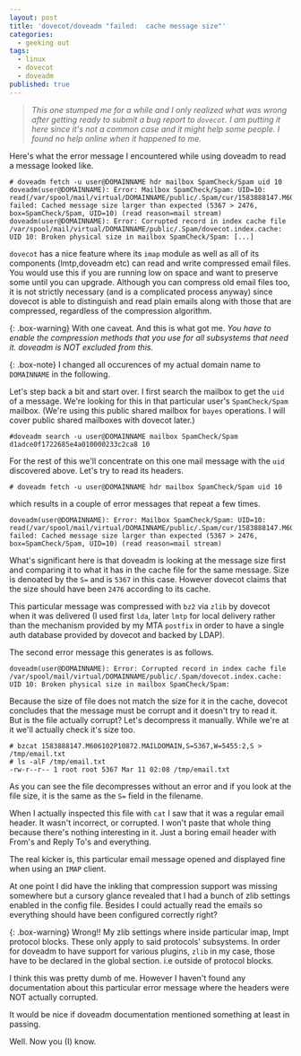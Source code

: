 ```yaml
---
layout: post
title: 'dovecot/doveadm "failed:  cache message size"'
categories:
  - geeking out
tags:
  - linux
  - dovecot
  - doveadm
published: true
---
```


>*This one stumped me for a while and I only realized what was wrong after getting ready to submit a bug report to `dovecot`. I am putting it here since it's not a common case and it might help some people. I found no help online when it happened to me.*

Here's what the error message I encountered while using doveadm to read a message looked like.

```
# doveadm fetch -u user@DOMAINNAME hdr mailbox SpamCheck/Spam uid 10
doveadm(user@DOMAINNAME): Error: Mailbox SpamCheck/Spam: UID=10: read(/var/spool/mail/virtual/DOMAINNAME/public/.Spam/cur/1583888147.M606102P10872.MAILDOMAIN,S=5367,W=5455:2,S) failed: Cached message size larger than expected (5367 > 2476, box=SpamCheck/Spam, UID=10) (read reason=mail stream)
doveadm(user@DOMAINNAME): Error: Corrupted record in index cache file /var/spool/mail/virtual/DOMAINNAME/public/.Spam/dovecot.index.cache: UID 10: Broken physical size in mailbox SpamCheck/Spam: [...]
```

`dovecot` has a nice feature where its `imap` module as well as all of its components (lmtp,doveadm etc) can read and write compressed email files. You would use this if you are running low on space and want to preserve some until you can upgrade.
Although you can compress old email files too, it is not strictly necessary (and is a complicated process anyway) since dovecot is able to distinguish and read plain emails along with those that are compressed, regardless of the compression algorithm.

{: .box-warning}
With one caveat. And this is what got me. *You have to enable the compression methods that you use for all subsystems that need it. doveadm is NOT excluded from this.*

{: .box-note}
I changed all occurences of my actual domain name to `DOMAINNAME` in the following.

Let's step back a bit and start over. I first search the mailbox to get the `uid` of a message. We're looking for this in that particular user's `SpamCheck/Spam` mailbox. (We're using this public shared mailbox for `bayes` operations. I will cover public shared mailboxes with dovecot later.)

```
#doveadm search -u user@DOMAINNAME mailbox SpamCheck/Spam
d1adce0f1722685e4a010000233c2ca8 10
```

For the rest of this we'll concentrate on this one mail message with the `uid` discovered above.
Let's try to read its headers.

```
# doveadm fetch -u user@DOMAINNAME hdr mailbox SpamCheck/Spam uid 10
```
which results in a couple of error messages that repeat a few times.


```
doveadm(user@DOMAINNAME): Error: Mailbox SpamCheck/Spam: UID=10: read(/var/spool/mail/virtual/DOMAINNAME/public/.Spam/cur/1583888147.M606102P10872.MAILDOMAIN,S=5367,W=5455:2,S) failed: Cached message size larger than expected (5367 > 2476, box=SpamCheck/Spam, UID=10) (read reason=mail stream)
```

What's significant here is that doveadm is looking at the message size first and comparing it to what it has in the cache file for the same message. Size is denoated by the `S=` and is `5367` in this case. However dovecot claims that the size should have been `2476` according to its cache.

This particular message was compressed with `bz2` via `zlib` by dovecot when it was delivered (I used first `lda`, later `lmtp` for local delivery rather than the mechanism provided by my MTA `postfix` in order to have a single auth database provided by dovecot and backed by LDAP).

The second error message this generates is as follows.
```
doveadm(user@DOMAINNAME): Error: Corrupted record in index cache file /var/spool/mail/virtual/DOMAINNAME/public/.Spam/dovecot.index.cache: UID 10: Broken physical size in mailbox SpamCheck/Spam:
```

Because the size of file does not match the size for it in the cache, dovecot concludes that the message must be corrupt and it doesn't try to read it.
But is the file actually corrupt? Let's decompress it manually. While we're at it we'll actually check it's size too.


```
# bzcat 1583888147.M606102P10872.MAILDOMAIN,S=5367,W=5455:2,S > /tmp/email.txt
# ls -alF /tmp/email.txt
-rw-r--r-- 1 root root 5367 Mar 11 02:08 /tmp/email.txt
```

As you can see the file decompresses without an error and if you look at the file size, it is the same as the `S=` field in the filename.

When I actually inspected this file with `cat` I saw that it was a regular email header. It wasn't incorrect, or corrupted. I won't paste that whole thing because there's nothing interesting in it. Just a boring email header with From's and Reply To's and everything.

The real kicker is, this particular email message opened and displayed fine when using an `IMAP` client.

At one point I did have the inkling that compression support was missing somewhere but a cursory glance revealed that I had a bunch of zlib settings enabled in the config file. Besides I could actually read the emails so everything should have been configured correctly right?

{: .box-warning}
Wrong!! My zlib settings where inside particular imap, lmpt protocol blocks. These only apply to said protocols' subsystems. In order for doveadm to have support for various plugins, `zlib` in my case, those have to be declared in the global section. i.e outside of protocol blocks.

I think this was pretty dumb of me. However I haven't found any documentation about this particular error message where the headers were NOT actually corrupted.

It would be nice if doveadm documentation mentioned something at least in passing.

Well. Now you (I) know.
